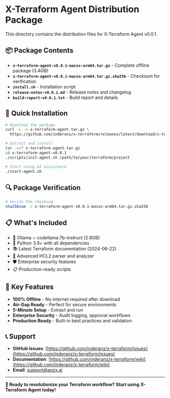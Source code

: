 # X-Terraform Agent Distribution Package

This directory contains the distribution files for X-Terraform Agent v0.0.1.

## 📦 **Package Contents**

- **`x-terraform-agent-v0.0.1-macos-arm64.tar.gz`** - Complete offline package (3.4GB)
- **`x-terraform-agent-v0.0.1-macos-arm64.tar.gz.sha256`** - Checksum for verification
- **`install.sh`** - Installation script
- **`release-notes-v0.0.1.md`** - Release notes and changelog
- **`build-report-v0.0.1.txt`** - Build report and details

## 🚀 **Quick Installation**

```bash
# Download the package
curl -L -o x-terraform-agent.tar.gz \
  https://github.com/inderanz/x-terraform/releases/latest/download/x-terraform-agent-v0.0.1-macos-arm64.tar.gz

# Extract and install
tar -xzf x-terraform-agent.tar.gz
cd x-terraform-agent-v0.0.1
./scripts/init-agent.sh /path/to/your/terraform/project

# Start using AI assistance
./start-agent.sh
```

## 🔍 **Package Verification**

```bash
# Verify the checksum
sha256sum -c x-terraform-agent-v0.0.1-macos-arm64.tar.gz.sha256
```

## 📋 **What's Included**

- 🤖 Ollama + codellama:7b-instruct (2.8GB)
- 🐍 Python 3.9+ with all dependencies
- 📚 Latest Terraform documentation (2024-06-22)
- 🔧 Advanced HCL2 parser and analyzer
- 🛡️ Enterprise security features
- 📋 Production-ready scripts

## 🎯 **Key Features**

- **100% Offline** - No internet required after download
- **Air-Gap Ready** - Perfect for secure environments
- **5-Minute Setup** - Extract and run
- **Enterprise Security** - Audit logging, approval workflows
- **Production Ready** - Built-in best practices and validation

## 📞 **Support**

- **GitHub Issues**: [https://github.com/inderanz/x-terraform/issues](https://github.com/inderanz/x-terraform/issues)
- **Documentation**: [https://github.com/inderanz/x-terraform/wiki](https://github.com/inderanz/x-terraform/wiki)
- **Email**: support@anzx.ai

---

**🚀 Ready to revolutionize your Terraform workflow? Start using X-Terraform Agent today!** 